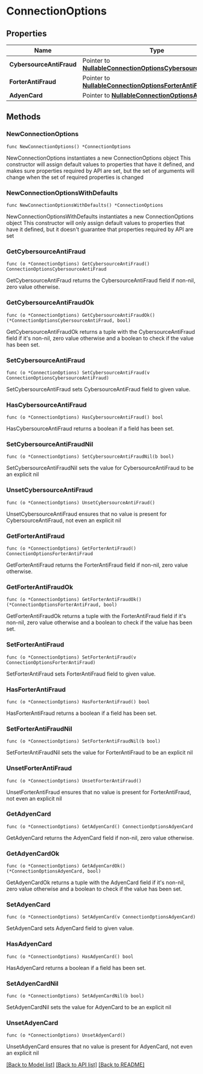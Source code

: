 # ConnectionOptions

## Properties

Name | Type | Description | Notes
------------ | ------------- | ------------- | -------------
**CybersourceAntiFraud** | Pointer to [**NullableConnectionOptionsCybersourceAntiFraud**](ConnectionOptionsCybersourceAntiFraud.md) |  | [optional] 
**ForterAntiFraud** | Pointer to [**NullableConnectionOptionsForterAntiFraud**](ConnectionOptionsForterAntiFraud.md) |  | [optional] 
**AdyenCard** | Pointer to [**NullableConnectionOptionsAdyenCard**](ConnectionOptionsAdyenCard.md) |  | [optional] 

## Methods

### NewConnectionOptions

`func NewConnectionOptions() *ConnectionOptions`

NewConnectionOptions instantiates a new ConnectionOptions object
This constructor will assign default values to properties that have it defined,
and makes sure properties required by API are set, but the set of arguments
will change when the set of required properties is changed

### NewConnectionOptionsWithDefaults

`func NewConnectionOptionsWithDefaults() *ConnectionOptions`

NewConnectionOptionsWithDefaults instantiates a new ConnectionOptions object
This constructor will only assign default values to properties that have it defined,
but it doesn't guarantee that properties required by API are set

### GetCybersourceAntiFraud

`func (o *ConnectionOptions) GetCybersourceAntiFraud() ConnectionOptionsCybersourceAntiFraud`

GetCybersourceAntiFraud returns the CybersourceAntiFraud field if non-nil, zero value otherwise.

### GetCybersourceAntiFraudOk

`func (o *ConnectionOptions) GetCybersourceAntiFraudOk() (*ConnectionOptionsCybersourceAntiFraud, bool)`

GetCybersourceAntiFraudOk returns a tuple with the CybersourceAntiFraud field if it's non-nil, zero value otherwise
and a boolean to check if the value has been set.

### SetCybersourceAntiFraud

`func (o *ConnectionOptions) SetCybersourceAntiFraud(v ConnectionOptionsCybersourceAntiFraud)`

SetCybersourceAntiFraud sets CybersourceAntiFraud field to given value.

### HasCybersourceAntiFraud

`func (o *ConnectionOptions) HasCybersourceAntiFraud() bool`

HasCybersourceAntiFraud returns a boolean if a field has been set.

### SetCybersourceAntiFraudNil

`func (o *ConnectionOptions) SetCybersourceAntiFraudNil(b bool)`

 SetCybersourceAntiFraudNil sets the value for CybersourceAntiFraud to be an explicit nil

### UnsetCybersourceAntiFraud
`func (o *ConnectionOptions) UnsetCybersourceAntiFraud()`

UnsetCybersourceAntiFraud ensures that no value is present for CybersourceAntiFraud, not even an explicit nil
### GetForterAntiFraud

`func (o *ConnectionOptions) GetForterAntiFraud() ConnectionOptionsForterAntiFraud`

GetForterAntiFraud returns the ForterAntiFraud field if non-nil, zero value otherwise.

### GetForterAntiFraudOk

`func (o *ConnectionOptions) GetForterAntiFraudOk() (*ConnectionOptionsForterAntiFraud, bool)`

GetForterAntiFraudOk returns a tuple with the ForterAntiFraud field if it's non-nil, zero value otherwise
and a boolean to check if the value has been set.

### SetForterAntiFraud

`func (o *ConnectionOptions) SetForterAntiFraud(v ConnectionOptionsForterAntiFraud)`

SetForterAntiFraud sets ForterAntiFraud field to given value.

### HasForterAntiFraud

`func (o *ConnectionOptions) HasForterAntiFraud() bool`

HasForterAntiFraud returns a boolean if a field has been set.

### SetForterAntiFraudNil

`func (o *ConnectionOptions) SetForterAntiFraudNil(b bool)`

 SetForterAntiFraudNil sets the value for ForterAntiFraud to be an explicit nil

### UnsetForterAntiFraud
`func (o *ConnectionOptions) UnsetForterAntiFraud()`

UnsetForterAntiFraud ensures that no value is present for ForterAntiFraud, not even an explicit nil
### GetAdyenCard

`func (o *ConnectionOptions) GetAdyenCard() ConnectionOptionsAdyenCard`

GetAdyenCard returns the AdyenCard field if non-nil, zero value otherwise.

### GetAdyenCardOk

`func (o *ConnectionOptions) GetAdyenCardOk() (*ConnectionOptionsAdyenCard, bool)`

GetAdyenCardOk returns a tuple with the AdyenCard field if it's non-nil, zero value otherwise
and a boolean to check if the value has been set.

### SetAdyenCard

`func (o *ConnectionOptions) SetAdyenCard(v ConnectionOptionsAdyenCard)`

SetAdyenCard sets AdyenCard field to given value.

### HasAdyenCard

`func (o *ConnectionOptions) HasAdyenCard() bool`

HasAdyenCard returns a boolean if a field has been set.

### SetAdyenCardNil

`func (o *ConnectionOptions) SetAdyenCardNil(b bool)`

 SetAdyenCardNil sets the value for AdyenCard to be an explicit nil

### UnsetAdyenCard
`func (o *ConnectionOptions) UnsetAdyenCard()`

UnsetAdyenCard ensures that no value is present for AdyenCard, not even an explicit nil

[[Back to Model list]](../README.md#documentation-for-models) [[Back to API list]](../README.md#documentation-for-api-endpoints) [[Back to README]](../README.md)


